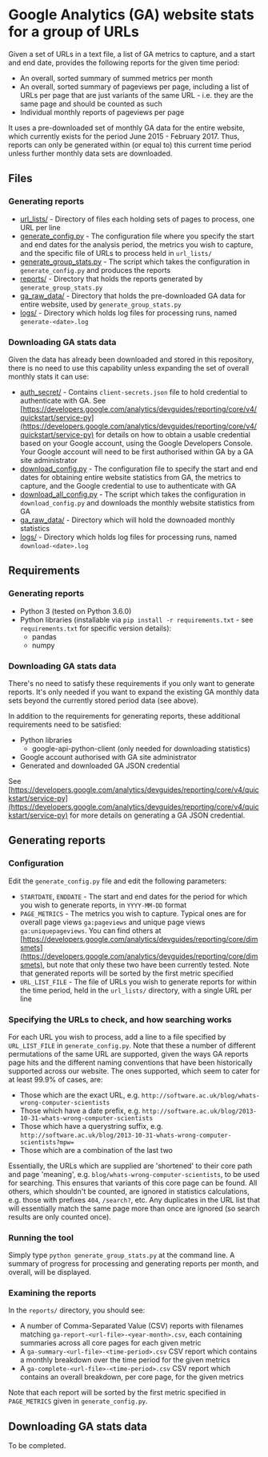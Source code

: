 # Google Analytics (GA) website stats for a group of URLs

Given a set of URLs in a text file, a list of GA metrics to capture,
and a start and end date, provides the following reports for the given
time period:

* An overall, sorted summary of summed metrics per month
* An overall, sorted summary of pageviews per page, including a list of
URLs per page that are just variants of the same URL - i.e. they are the
same page and should be counted as such
* Individual monthly reports of pageviews per page

It uses a pre-downloaded set of monthly GA data for the entire website,
which currently exists for the period June 2015 - February 2017. Thus,
reports can only be generated within (or equal to) this current time
period unless further monthly data sets are downloaded.


## Files

### Generating reports

* [url_lists/](url_lists) - Directory of files each holding sets of pages to process,
one URL per line
* [generate_config.py]() - The configuration file where you specify the
start and end dates for the analysis period, the metrics you wish to
capture, and the specific file of URLs to process held in `url_lists/`
* [generate_group_stats.py]() - The script which takes the configuration in
`generate_config.py` and produces the reports
* [reports/]() - Directory that holds the reports generated by
`generate_group_stats.py`
* [ga_raw_data/]() - Directory that holds the pre-downloaded GA data for
entire website, used by `generate_group_stats.py`
* [logs/]() - Directory which holds log files for processing runs, named
`generate-<date>.log`


### Downloading GA stats data

Given the data has already been downloaded and stored in this repository,
there is no need to use this capability unless expanding the set of
overall monthly stats it can use:

* [auth_secret/]() - Contains `client-secrets.json` file to hold credential
to authenticate with GA. See [https://developers.google.com/analytics/devguides/reporting/core/v4/quickstart/service-py](https://developers.google.com/analytics/devguides/reporting/core/v4/quickstart/service-py)
for details on how to obtain a usable credential based on your Google
account, using the Google Developers Console. Your Google account will
need to be first authorised within GA by a GA site administrator
* [download_config.py]() - The configuration file to specify the start and
end dates for obtaining entire website statistics from GA, the metrics
to capture, and the Google credential to use to authenticate with GA
* [download_all_config.py]() - The script which takes the configuration in
`download_config.py` and downloads the monthly website statistics from GA
* [ga_raw_data/]() - Directory which will hold the downoaded monthly
statistics
* [logs/]() - Directory which holds log files for processing runs, named
`download-<date>.log`


## Requirements

### Generating reports

* Python 3 (tested on Python 3.6.0)
* Python libraries (installable via `pip install -r requirements.txt` - 
see `requirements.txt` for specific version details):
    * pandas
    * numpy


### Downloading GA stats data

There's no need to satisfy these requirements if you only want to
generate reports. It's only needed if you want to expand the existing
GA monthly data sets beyond the currently stored period data (see above).

In addition to the requirements for generating reports, these additional
requirements need to be satisfied:

* Python libraries
    * google-api-python-client (only needed for downloading statistics)
* Google account authorised with GA site administrator
* Generated and downloaded GA JSON credential

See [https://developers.google.com/analytics/devguides/reporting/core/v4/quickstart/service-py](https://developers.google.com/analytics/devguides/reporting/core/v4/quickstart/service-py)
for more details on generating a GA JSON credential.


## Generating reports

### Configuration

Edit the `generate_config.py` file and edit the following parameters:

* `STARTDATE`, `ENDDATE` - The start and end dates for the period for
which you wish to generate reports, in `YYYY-MM-DD` format
* `PAGE_METRICS` - The metrics you wish to capture. Typical ones are
for overall page views `ga:pageviews` and unique page views
`ga:uniquepageviews`. You can find others at [https://developers.google.com/analytics/devguides/reporting/core/dimsmets](https://developers.google.com/analytics/devguides/reporting/core/dimsmets),
but note that only these two have been currently tested. Note that
generated reports will be sorted by the first metric specified
* `URL_LIST_FILE` - The file of URLs you wish to generate reports
for within the time period, held in the `url_lists/` directory,
with a single URL per line


### Specifying the URLs to check, and how searching works

For each URL you wish to process, add a line to a file specified
by `URL_LIST_FILE` in `generate_config.py`. Note that these
a number of different permutations of the same URL are supported,
given the ways GA reports page hits and the different naming
conventions that have been historically supported across our
website. The ones supported, which seem to cater for at least
99.9% of cases, are:

- Those which are the exact URL, e.g. `http://software.ac.uk/blog/whats-wrong-computer-scientists`
- Those which have a date prefix, e.g. `http://software.ac.uk/blog/2013-10-31-whats-wrong-computer-scientists`
- Those which have a querystring suffix, e.g. `http://software.ac.uk/blog/2013-10-31-whats-wrong-computer-scientists?mpw=`
- Those which are a combination of the last two

Essentially, the URLs which are supplied are 'shortened' to their
core path and page 'meaning', e.g. `blog/whats-wrong-computer-scientists`,
to be used for searching. This ensures that variants of this core
page can be found. All others, which shouldn't be counted, are
ignored in statistics calculations, e.g. those with prefixes `404`,
`/search?`, etc. Any duplicates in the URL list that will
essentially match the same page more than once are ignored (so
search results are only counted once).


### Running the tool

Simply type `python generate_group_stats.py` at the command line. A
summary of progress for processing and generating reports per month,
and overall, will be displayed.


### Examining the reports

In the `reports/` directory, you should see:

* A number of Comma-Separated Value (CSV) reports with filenames matching
`ga-report-<url-file>-<year-month>.csv`, each containing summaries across
all core pages for each given metric
* A `ga-summary-<url-file>-<time-period>.csv` CSV report which contains
a monthly breakdown over the time period for the given metrics
* A `ga-complete-<url-file>-<time-period>.csv` CSV report which contains
an overall breakdown, per core page, for the given metrics

Note that each report will be sorted by the first metric specified
in `PAGE_METRICS` given in `generate_config.py`.


## Downloading GA stats data

To be completed.
